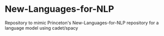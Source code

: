 # New-Languages-for-NLP

Repository to mimic Princeton's New-Languages-for-NLP repository for a language model using cadet/spacy
